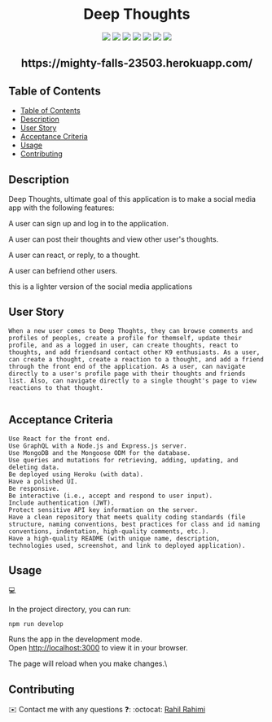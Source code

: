 <h1 align="center">Deep Thoughts</h1>

<p align="center">
    <img src="https://img.shields.io/badge/javascript-yellow" />
    <img src="https://img.shields.io/badge/graphQL-orange" />
    <img src="https://img.shields.io/badge/react-blue"  />
    <img src="https://img.shields.io/badge/apollo-red"  />
    <img src="https://img.shields.io/badge/node-blue"  />
    <img src="https://img.shields.io/badge/jest-green" />
    <img src="https://img.shields.io/badge/MongoDB-yellow" />
</p>

<h2 align="center"> https://mighty-falls-23503.herokuapp.com/</h2>


## Table of Contents
- [Table of Contents](#table-of-contents)
- [Description](#description)
- [User Story](#user-story)
- [Acceptance Criteria](#acceptance-criteria)
- [Usage](#usage)
- [Contributing](#contributing)

## Description

Deep Thoughts, ultimate goal of this application is to make a social media app with the following features:

A user can sign up and log in to the application.

A user can post their thoughts and view other user's thoughts.

A user can react, or reply, to a thought.

A user can befriend other users.

this is a lighter version of the social media applications 

## User Story

```
When a new user comes to Deep Thoghts, they can browse comments and profiles of peoples, create a profile for themself, update their profile, and as a logged in user, can create thoughts, react to thoughts, and add friendsand contact other K9 enthusiasts. As a user, can create a thought, create a reaction to a thought, and add a friend through the front end of the application. As a user, can navigate directly to a user's profile page with their thoughts and friends list. Also, can navigate directly to a single thought's page to view reactions to that thought.
 
```

## Acceptance Criteria

```
Use React for the front end.
Use GraphQL with a Node.js and Express.js server.
Use MongoDB and the Mongoose ODM for the database.
Use queries and mutations for retrieving, adding, updating, and deleting data.
Be deployed using Heroku (with data).
Have a polished UI.
Be responsive.
Be interactive (i.e., accept and respond to user input).
Include authentication (JWT).
Protect sensitive API key information on the server.
Have a clean repository that meets quality coding standards (file structure, naming conventions, best practices for class and id naming conventions, indentation, high-quality comments, etc.).
Have a high-quality README (with unique name, description, technologies used, screenshot, and link to deployed application).
```

## Usage
💻   

In the project directory, you can run:

`npm run develop`

Runs the app in the development mode.\
Open [http://localhost:3000](http://localhost:3000) to view it in your browser.

The page will reload when you make changes.\

## Contributing
✉️ Contact me with any questions ❓: 
:octocat: [Rahil Rahimi](https://github.com/rahilrahimi)

